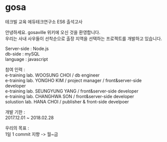 # gosa
테크빌 교육 에듀테크연구소 ES6 출석고사 

안녕하세요. gosaville 위키에 오신 것을 환영합니다.<br>
우리는 사내 사우들이 선착순으로 출장 지역을 선택하는 프로젝트를 개발하고 있습니다.<br>

  Server-side : Node.js<br>
  db-side : mySQL<br>
  language : javascript<br>


참여 인력 :<br>
  e-training lab. WOOSUNG CHOI / db engineer<br>
  e-training lab. YONGHO KIM    / project manager / front&server-side developer<br>
  e-training lab. SEUNGYUNG YANG / front&server-side developer<br>
  e-training lab. CHANGHWA SON / front&server-side developer<br>
  solustion lab. HANA CHOI / publisher & front-side develpoer <br>

개발 기한 : <br>
  2017.12.01 ~ 2018.02.28<br>

우리의 목표 : <br>
  1일 1 commit 지향 -> 월~금 <br>


